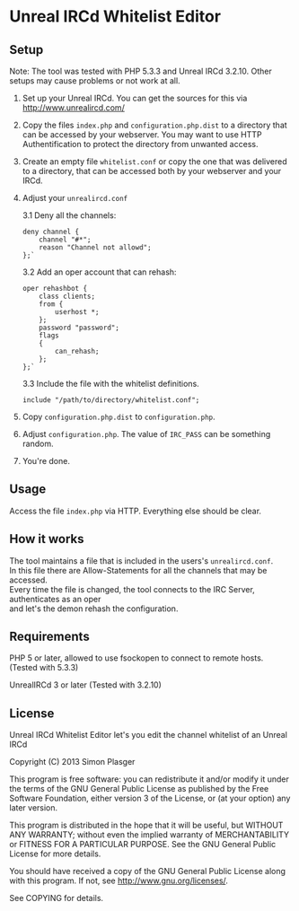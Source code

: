 Unreal IRCd Whitelist Editor
============================

Setup
-----

Note: The tool was tested with PHP 5.3.3 and Unreal IRCd 3.2.10. Other setups may cause problems or not work at all.

1.  Set up your Unreal IRCd. You can get the sources for this via http://www.unrealircd.com/

2.  Copy the files `index.php` and `configuration.php.dist` to a directory that can be accessed by your webserver. You may want to use HTTP Authentification to protect the directory from unwanted access.

3.  Create an empty file `whitelist.conf` or copy the one that was delivered to a directory, that can be accessed both by your webserver and your IRCd.

4.  Adjust your `unrealircd.conf`

    3.1     Deny all the channels:
    
        deny channel {
            channel "#*";
            reason "Channel not allowd";
        };`
    3.2     Add an oper account that can rehash:

        oper rehashbot {
            class clients;
            from {
                userhost *;
            };
            password "password";
            flags
            {
                can_rehash;
            };
        };`

    3.3     Include the file with the whitelist definitions.

        include "/path/to/directory/whitelist.conf";

5. Copy `configuration.php.dist` to `configuration.php`.

6. Adjust `configuration.php`. The value of `IRC_PASS` can be something random.

7. You're done.

Usage
-----

Access the file `index.php` via HTTP. Everything else should be clear.

How it works
------------

The tool maintains a file that is included in the users's `unrealircd.conf`.  
In this file there are Allow-Statements for all the channels that may be accessed.  
Every time the file is changed, the tool connects to the IRC Server, authenticates as an oper  
and let's the demon rehash the configuration.

Requirements
------------

PHP 5 or later, allowed to use fsockopen to connect to remote hosts. (Tested with 5.3.3)

UnrealIRCd 3 or later (Tested with 3.2.10)

License
-------

Unreal IRCd Whitelist Editor let's you edit the channel whitelist of an Unreal IRCd

Copyright (C) 2013 Simon Plasger

This program is free software: you can redistribute it and/or modify
it under the terms of the GNU General Public License as published by
the Free Software Foundation, either version 3 of the License, or
(at your option) any later version.

This program is distributed in the hope that it will be useful,
but WITHOUT ANY WARRANTY; without even the implied warranty of
MERCHANTABILITY or FITNESS FOR A PARTICULAR PURPOSE.  See the
GNU General Public License for more details.

You should have received a copy of the GNU General Public License
along with this program.  If not, see <http://www.gnu.org/licenses/>.

See COPYING for details.

